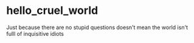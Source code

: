 # hello_cruel_world
Just because there are no stupid questions doesn't mean the world isn't fulll of inquisitive idiots

